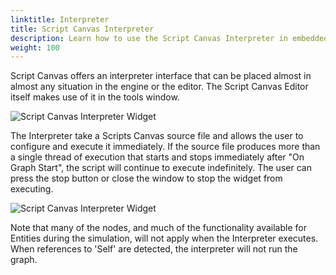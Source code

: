 ```yaml
---
linktitle: Interpreter
title: Script Canvas Interpreter
description: Learn how to use the Script Canvas Interpreter in embedded in the Script Canvas Editor in the Open 3D Engine (O3DE).
weight: 100
---
```


Script Canvas offers an interpreter interface that can be placed almost in almost any situation in the engine or the editor. The Script Canvas Editor itself makes use of it in the tools window.

![Script Canvas Interpreter Widget](/images/user-guide/scripting/script-canvas/script-canvas-interpreter-widget.png)

The Interpreter take a Scripts Canvas source file and allows the user to configure and execute it immediately. If the source file produces more than a single thread of execution that starts and stops immediately after "On Graph Start", the script will continue to execute indefinitely. The user can press the stop button or close the window to stop the widget from executing.

![Script Canvas Interpreter Widget](/images/user-guide/scripting/script-canvas/script-canvas-interpreter-widget-opened.png)

Note that many of the nodes, and much of the functionality available for Entities during the simulation, will not apply when the Interpreter executes. When references to 'Self' are detected, the interpreter will not run the graph.

